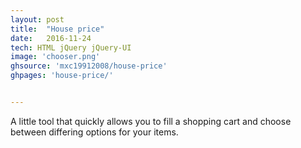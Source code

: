 ```yaml
---
layout: post
title:  "House price"
date:   2016-11-24
tech: HTML jQuery jQuery-UI
image: 'chooser.png'
ghsource: 'mxc19912008/house-price'
ghpages: 'house-price/'


---
```

A little tool that quickly allows you to fill a shopping cart and choose between differing options for your items.
